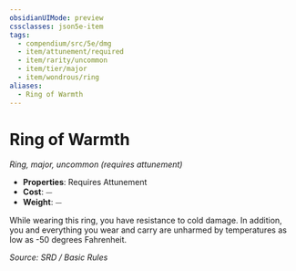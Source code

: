 ```yaml
---
obsidianUIMode: preview
cssclasses: json5e-item
tags:
  - compendium/src/5e/dmg
  - item/attunement/required
  - item/rarity/uncommon
  - item/tier/major
  - item/wondrous/ring
aliases:
  - Ring of Warmth
---
```

# Ring of Warmth
*Ring, major, uncommon (requires attunement)*  

- **Properties**: Requires Attunement
- **Cost**: ⏤
- **Weight**: ⏤

While wearing this ring, you have resistance to cold damage. In addition, you and everything you wear and carry are unharmed by temperatures as low as -50 degrees Fahrenheit.

*Source: SRD / Basic Rules*